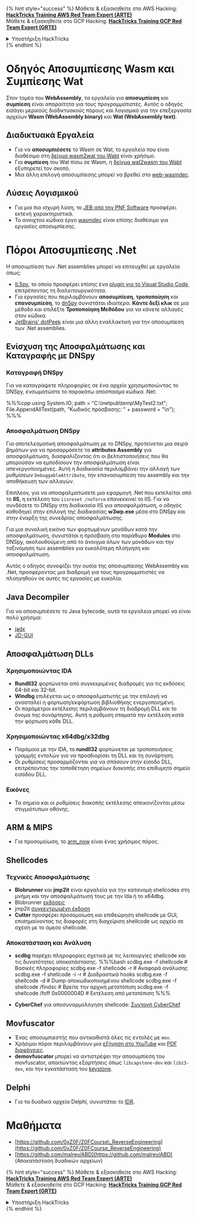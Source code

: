 {% hint style="success" %}
Μάθετε & εξασκηθείτε στο AWS Hacking:<img src="/.gitbook/assets/arte.png" alt="" data-size="line">[**HackTricks Training AWS Red Team Expert (ARTE)**](https://training.hacktricks.xyz/courses/arte)<img src="/.gitbook/assets/arte.png" alt="" data-size="line">\
Μάθετε & εξασκηθείτε στο GCP Hacking: <img src="/.gitbook/assets/grte.png" alt="" data-size="line">[**HackTricks Training GCP Red Team Expert (GRTE)**<img src="/.gitbook/assets/grte.png" alt="" data-size="line">](https://training.hacktricks.xyz/courses/grte)

<details>

<summary>Υποστήριξη HackTricks</summary>

* Ελέγξτε τα [**σχέδια συνδρομής**](https://github.com/sponsors/carlospolop)!
* **Εγγραφείτε στην** 💬 [**ομάδα Discord**](https://discord.gg/hRep4RUj7f) ή στην [**ομάδα telegram**](https://t.me/peass) ή **ακολουθήστε** μας στο **Twitter** 🐦 [**@hacktricks\_live**](https://twitter.com/hacktricks\_live)**.**
* **Μοιραστείτε κόλπα hacking υποβάλλοντας PRs στα** [**HackTricks**](https://github.com/carlospolop/hacktricks) και [**HackTricks Cloud**](https://github.com/carlospolop/hacktricks-cloud) github repos.

</details>
{% endhint %}

# Οδηγός Αποσυμπίεσης Wasm και Συμπίεσης Wat

Στον τομέα του **WebAssembly**, τα εργαλεία για **αποσυμπίεση** και **συμπίεση** είναι απαραίτητα για τους προγραμματιστές. Αυτός ο οδηγός εισάγει μερικούς διαδικτυακούς πόρους και λογισμικό για την επεξεργασία αρχείων **Wasm (WebAssembly binary)** και **Wat (WebAssembly text)**.

## Διαδικτυακά Εργαλεία

- Για να **αποσυμπιέσετε** το Wasm σε Wat, το εργαλείο που είναι διαθέσιμο στη [δείγμα wasm2wat του Wabt](https://webassembly.github.io/wabt/demo/wasm2wat/index.html) είναι χρήσιμο.
- Για **συμπίεση** του Wat πίσω σε Wasm, η [δείγμα wat2wasm του Wabt](https://webassembly.github.io/wabt/demo/wat2wasm/) εξυπηρετεί τον σκοπό.
- Μια άλλη επιλογή αποσυμπίεσης μπορεί να βρεθεί στο [web-wasmdec](https://wwwg.github.io/web-wasmdec/).

## Λύσεις Λογισμικού

- Για μια πιο ισχυρή λύση, το [JEB από την PNF Software](https://www.pnfsoftware.com/jeb/demo) προσφέρει εκτενή χαρακτηριστικά.
- Το ανοιχτού κώδικα έργο [wasmdec](https://github.com/wwwg/wasmdec) είναι επίσης διαθέσιμο για εργασίες αποσυμπίεσης.

# Πόροι Αποσυμπίεσης .Net

Η αποσυμπίεση των .Net assemblies μπορεί να επιτευχθεί με εργαλεία όπως:

- [ILSpy](https://github.com/icsharpcode/ILSpy), το οποίο προσφέρει επίσης ένα [plugin για το Visual Studio Code](https://github.com/icsharpcode/ilspy-vscode), επιτρέποντας τη διαλειτουργικότητα.
- Για εργασίες που περιλαμβάνουν **αποσυμπίεση**, **τροποποίηση** και **επανσυμπίεση**, το [dnSpy](https://github.com/0xd4d/dnSpy/releases) συνιστάται ιδιαίτερα. **Κάντε δεξί κλικ** σε μια μέθοδο και επιλέξτε **Τροποποίηση Μεθόδου** για να κάνετε αλλαγές στον κώδικα.
- [JetBrains' dotPeek](https://www.jetbrains.com/es-es/decompiler/) είναι μια άλλη εναλλακτική για την αποσυμπίεση των .Net assemblies.

## Ενίσχυση της Αποσφαλμάτωσης και Καταγραφής με DNSpy

### Καταγραφή DNSpy
Για να καταγράψετε πληροφορίες σε ένα αρχείο χρησιμοποιώντας το DNSpy, ενσωματώστε το παρακάτω απόσπασμα κώδικα .Net:

%%%cpp
using System.IO;
path = "C:\\inetpub\\temp\\MyTest2.txt";
File.AppendAllText(path, "Κωδικός πρόσβασης: " + password + "\n");
%%%

### Αποσφαλμάτωση DNSpy
Για αποτελεσματική αποσφαλμάτωση με το DNSpy, προτείνεται μια σειρά βημάτων για να προσαρμόσετε τα **attributes Assembly** για αποσφαλμάτωση, διασφαλίζοντας ότι οι βελτιστοποιήσεις που θα μπορούσαν να εμποδίσουν την αποσφαλμάτωση είναι απενεργοποιημένες. Αυτή η διαδικασία περιλαμβάνει την αλλαγή των ρυθμίσεων `DebuggableAttribute`, την επανασυμπίεση του assembly και την αποθήκευση των αλλαγών.

Επιπλέον, για να αποσφαλματώσετε μια εφαρμογή .Net που εκτελείται από το **IIS**, η εκτέλεση του `iisreset /noforce` επανεκκινεί το IIS. Για να συνδέσετε το DNSpy στη διαδικασία IIS για αποσφαλμάτωση, ο οδηγός καθοδηγεί στην επιλογή της διαδικασίας **w3wp.exe** μέσα στο DNSpy και στην έναρξη της συνεδρίας αποσφαλμάτωσης.

Για μια συνολική εικόνα των φορτωμένων μονάδων κατά την αποσφαλμάτωση, συνιστάται η πρόσβαση στο παράθυρο **Modules** στο DNSpy, ακολουθούμενη από το άνοιγμα όλων των μονάδων και την ταξινόμηση των assemblies για ευκολότερη πλοήγηση και αποσφαλμάτωση.

Αυτός ο οδηγός συνοψίζει την ουσία της αποσυμπίεσης WebAssembly και .Net, προσφέροντας μια διαδρομή για τους προγραμματιστές να πλοηγηθούν σε αυτές τις εργασίες με ευκολία.

## **Java Decompiler**
Για να αποσυμπιέσετε το Java bytecode, αυτά τα εργαλεία μπορεί να είναι πολύ χρήσιμα:
- [jadx](https://github.com/skylot/jadx)
- [JD-GUI](https://github.com/java-decompiler/jd-gui/releases)

## **Αποσφαλμάτωση DLLs**
### Χρησιμοποιώντας IDA
- **Rundll32** φορτώνεται από συγκεκριμένες διαδρομές για τις εκδόσεις 64-bit και 32-bit.
- **Windbg** επιλέγεται ως ο αποσφαλματωτής με την επιλογή να ανασταλεί η φόρτωση/εκφόρτωση βιβλιοθήκης ενεργοποιημένη.
- Οι παράμετροι εκτέλεσης περιλαμβάνουν τη διαδρομή DLL και το όνομα της συνάρτησης. Αυτή η ρύθμιση σταματά την εκτέλεση κατά την φόρτωση κάθε DLL.

### Χρησιμοποιώντας x64dbg/x32dbg
- Παρόμοια με την IDA, το **rundll32** φορτώνεται με τροποποιήσεις γραμμής εντολών για να προσδιορίσει τη DLL και τη συνάρτηση.
- Οι ρυθμίσεις προσαρμόζονται για να σπάσουν στην είσοδο DLL, επιτρέποντας την τοποθέτηση σημείων διακοπής στο επιθυμητό σημείο εισόδου DLL.

### Εικόνες
- Τα σημεία και οι ρυθμίσεις διακοπής εκτέλεσης απεικονίζονται μέσω στιγμιότυπων οθόνης.

## **ARM & MIPS**
- Για προσομοίωση, το [arm_now](https://github.com/nongiach/arm_now) είναι ένας χρήσιμος πόρος.

## **Shellcodes**
### Τεχνικές Αποσφαλμάτωσης
- **Blobrunner** και **jmp2it** είναι εργαλεία για την κατανομή shellcodes στη μνήμη και την αποσφαλμάτωσή τους με την Ida ή το x64dbg.
- Blobrunner [εκδόσεις](https://github.com/OALabs/BlobRunner/releases/tag/v0.0.5)
- jmp2it [συγκεντρωμένη έκδοση](https://github.com/adamkramer/jmp2it/releases/)
- **Cutter** προσφέρει προσομοίωση και επιθεώρηση shellcode με GUI, επισημαίνοντας τις διαφορές στη διαχείριση shellcode ως αρχείο σε σχέση με το άμεσο shellcode.

### Αποκατάσταση και Ανάλυση
- **scdbg** παρέχει πληροφορίες σχετικά με τις λειτουργίες shellcode και τις δυνατότητες αποκατάστασης.
%%%bash
scdbg.exe -f shellcode # Βασικές πληροφορίες
scdbg.exe -f shellcode -r # Αναφορά ανάλυσης
scdbg.exe -f shellcode -i -r # Διαδραστικά hooks
scdbg.exe -f shellcode -d # Dump αποκωδικοποιημένου shellcode
scdbg.exe -f shellcode /findsc # Βρείτε την αρχική μετατόπιση
scdbg.exe -f shellcode /foff 0x0000004D # Εκτέλεση από μετατόπιση
%%%

- **CyberChef** για αποσυναρμολόγηση shellcode: [Συνταγή CyberChef](https://gchq.github.io/CyberChef/#recipe=To_Hex%28'Space',0%29Disassemble_x86%28'32','Full%20x86%20architecture',16,0,true,true%29)

## **Movfuscator**
- Ένας αποσυμπιεστής που αντικαθιστά όλες τις εντολές με `mov`.
- Χρήσιμοι πόροι περιλαμβάνουν μια [εξήγηση στο YouTube](https://www.youtube.com/watch?v=2VF_wPkiBJY) και [PDF διαφάνειες](https://github.com/xoreaxeaxeax/movfuscator/blob/master/slides/domas_2015_the_movfuscator.pdf).
- **demovfuscator** μπορεί να αντιστρέψει την αποσυμπίεση του movfuscator, απαιτώντας εξαρτήσεις όπως `libcapstone-dev` και `libz3-dev`, και την εγκατάσταση του [keystone](https://github.com/keystone-engine/keystone/blob/master/docs/COMPILE-NIX.md).

## **Delphi**
- Για τα δυαδικά αρχεία Delphi, συνιστάται το [IDR](https://github.com/crypto2011/IDR).


# Μαθήματα

* [https://github.com/0xZ0F/Z0FCourse\_ReverseEngineering](https://github.com/0xZ0F/Z0FCourse_ReverseEngineering)
* [https://github.com/malrev/ABD](https://github.com/malrev/ABD) \(Αποκατάσταση δυαδικών αρχείων\)



{% hint style="success" %}
Μάθετε & εξασκηθείτε στο AWS Hacking:<img src="/.gitbook/assets/arte.png" alt="" data-size="line">[**HackTricks Training AWS Red Team Expert (ARTE)**](https://training.hacktricks.xyz/courses/arte)<img src="/.gitbook/assets/arte.png" alt="" data-size="line">\
Μάθετε & εξασκηθείτε στο GCP Hacking: <img src="/.gitbook/assets/grte.png" alt="" data-size="line">[**HackTricks Training GCP Red Team Expert (GRTE)**<img src="/.gitbook/assets/grte.png" alt="" data-size="line">](https://training.hacktricks.xyz/courses/grte)

<details>

<summary>Υποστήριξη HackTricks</summary>

* Ελέγξτε τα [**σχέδια συνδρομής**](https://github.com/sponsors/carlospolop)!
* **Εγγραφείτε στην** 💬 [**ομάδα Discord**](https://discord.gg/hRep4RUj7f) ή στην [**ομάδα telegram**](https://t.me/peass) ή **ακολουθήστε** μας στο **Twitter** 🐦 [**@hacktricks\_live**](https://twitter.com/hacktricks\_live)**.**
* **Μοιραστείτε κόλπα hacking υποβάλλοντας PRs στα** [**HackTricks**](https://github.com/carlospolop/hacktricks) και [**HackTricks Cloud**](https://github.com/carlospolop/hacktricks-cloud) github repos.

</details>
{% endhint %}
